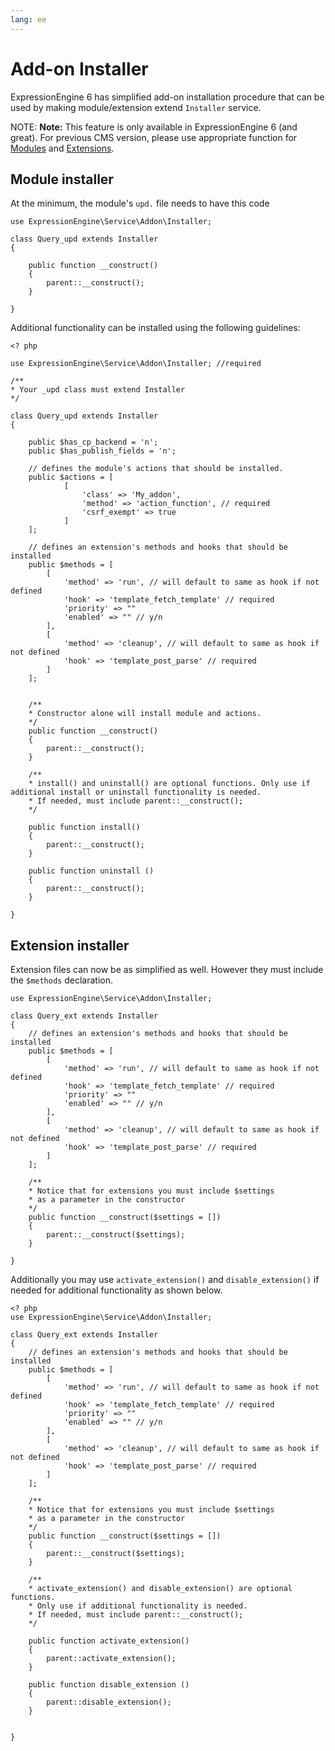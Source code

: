 ```yaml
---
lang: ee
---
```


<!--
    This source file is part of the open source project
    ExpressionEngine User Guide (https://github.com/ExpressionEngine/ExpressionEngine-User-Guide)

    @link      https://expressionengine.com/
    @copyright Copyright (c) 2003-2020, Packet Tide, LLC (https://www.packettide.com)
    @license   https://expressionengine.com/license Licensed under Apache License, Version 2.0
-->

# Add-on Installer

ExpressionEngine 6 has simplified add-on installation procedure that can be used by making module/extension extend `Installer` service.

NOTE: **Note:** This feature is only available in ExpressionEngine 6 (and great). For previous CMS version, please use appropriate function for [Modules](development/modules.html#update-file-function-reference) and [Extensions](development/extensions.html#activating-and-updating).

## Module installer

At the minimum, the module's `upd.` file needs to have this code

    use ExpressionEngine\Service\Addon\Installer;

    class Query_upd extends Installer
    {

        public function __construct()
        {
            parent::__construct();
        }

    }

Additional functionality can be installed using the following guidelines:

    <? php

    use ExpressionEngine\Service\Addon\Installer; //required

    /**
    * Your _upd class must extend Installer
    */

    class Query_upd extends Installer
    {

        public $has_cp_backend = 'n';
        public $has_publish_fields = 'n';
        
        // defines the module's actions that should be installed.
        public $actions = [ 
                [
                    'class' => 'My_addon', 
                    'method' => 'action_function', // required
                    'csrf_exempt' => true
                ]
        ];

        // defines an extension's methods and hooks that should be installed
        public $methods = [
            [
                'method' => 'run', // will default to same as hook if not defined
                'hook' => 'template_fetch_template' // required
                'priority' => ""
                'enabled' => "" // y/n
            ],
            [
                'method' => 'cleanup', // will default to same as hook if not defined
                'hook' => 'template_post_parse' // required
            ]
        ];    


        /**
        * Constructor alone will install module and actions.
        */
        public function __construct()
        {
            parent::__construct();
        }

        /** 
        * install() and uninstall() are optional functions. Only use if additional install or uninstall functionality is needed.
        * If needed, must include parent::__construct();
        */

        public function install()
        {
            parent::__construct();
        }

        public function uninstall ()
        {
            parent::__construct();
        }

    }


## Extension installer


Extension files can now be as simplified as well. However they must include the `$methods` declaration.

    use ExpressionEngine\Service\Addon\Installer;

    class Query_ext extends Installer
    {
        // defines an extension's methods and hooks that should be installed
        public $methods = [
            [
                'method' => 'run', // will default to same as hook if not defined
                'hook' => 'template_fetch_template' // required
                'priority' => ""
                'enabled' => "" // y/n
            ],
            [
                'method' => 'cleanup', // will default to same as hook if not defined
                'hook' => 'template_post_parse' // required
            ]
        ]; 

        /** 
        * Notice that for extensions you must include $settings 
        * as a parameter in the constructor
        */    
        public function __construct($settings = [])
        {
            parent::__construct($settings);
        }

    }



Additionally you may use `activate_extension()` and `disable_extension()` if needed for additional functionality as shown below.

    <? php
    use ExpressionEngine\Service\Addon\Installer;

    class Query_ext extends Installer
    {
        // defines an extension's methods and hooks that should be installed
        public $methods = [
            [
                'method' => 'run', // will default to same as hook if not defined
                'hook' => 'template_fetch_template' // required
                'priority' => ""
                'enabled' => "" // y/n
            ],
            [
                'method' => 'cleanup', // will default to same as hook if not defined
                'hook' => 'template_post_parse' // required
            ]
        ]; 

        /** 
        * Notice that for extensions you must include $settings 
        * as a parameter in the constructor
        */    
        public function __construct($settings = [])
        {
            parent::__construct($settings);
        }

        /** 
        * activate_extension() and disable_extension() are optional functions. 
        * Only use if additional functionality is needed.
        * If needed, must include parent::__construct();
        */

        public function activate_extension()
        {
            parent::activate_extension();
        }

        public function disable_extension ()
        {
            parent::disable_extension();
        }


    }

